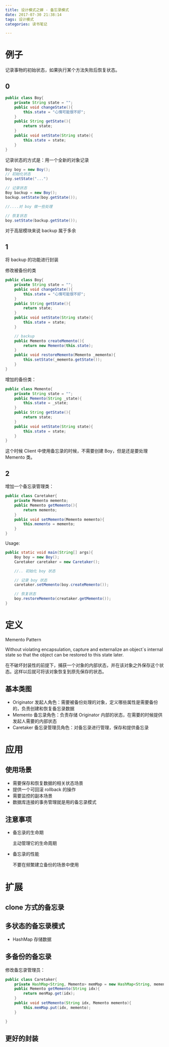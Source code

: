 ```yaml
---
title: 设计模式之蝉 - 备忘录模式
date: 2017-07-30 21:38:14
tags: 设计模式
categories: 读书笔记

---
```



# 例子

记录事物的初始状态，如果执行某个方法失败后恢复状态。

## 0

```java
public class Boy{
    private String state = "";
    public void changeState(){
        this.state = "心情可能很不好";
    }
    public String getState(){
        return state;
    }
    public void setState(String state){
        this.state = state;
    }
}

```

<!--more-->

记录状态的方式是：用一个全新的对象记录

```java
Boy boy = new Boy();
// 初始化状态
boy.setState("...")

// 记录状态
Boy backup = new Boy();
backup.setState(boy.getState());

//....对 boy 做一些处理

// 恢复状态
boy.setState(backup.getState());

```

对于高层模块来说 backup 属于多余

## 1

将 backup 的功能进行封装

修改被备份的类

```java
public class Boy{
    private String state = "";
    public void changeState(){
        this.state = "心情可能很不好";
    }
    public String getState(){
        return state;
    }
    public void setState(String state){
        this.state = state;
    }

    // backup
    public Memento createMemento(){
        return new Memento(this.state);
    }
    public void restoreMemento(Memento _memento){
        this.setState(_memento.getState());
    }
}
```

增加的备份类：

```java
public class Memento{
    private String state = "";
    public Memento(String _state){
        this.state = _state;
    }
    public String getState(){
        return state;
    }
    public void setState(String state){
        this.state = state;
    }
}

```

这个时候 Client 中使用备忘录的时候，不需要创建 Boy，但是还是要处理 Memento 类。

## 2

增加一个备忘录管理类：

```java
public class Caretaker{
    private Memento memento;
    public Memento getMemento(){
        return memento;
    }
    public void setMemento(Memento memento){
        this.memento = memento;
    }
}
```

Usage:

```java
public static void main(String[] args){
    Boy boy = new Boy();
    Caretaker caretaker = new Caretaker();

    //.. 初始化 boy 状态

    // 记录 boy 状态
    caretaker.setMemento(boy.createMemento());

    // 恢复状态
    boy.restoreMemento(creataker.getMemento());
}
```

# 定义

Memento Pattern

Without violating encapsulation, capture and externalize an object`s internal state so that the object can be restored to this state later.

在不破坏封装性的前提下，捕获一个对象的内部状态，并在该对象之外保存这个状态。这样以后就可将该对象恢复到原先保存的状态。

## 基本类图

- Originator 发起人角色：需要被备份处理的对象，定义哪些属性是需要备份的，负责创建和恢复备忘录数据
- Memento 备忘录角色：负责存储 Originator 内部的状态，在需要的时候提供发起人需要的内部状态
- Caretaker 备忘录管理员角色：对备忘录进行管理，保存和提供备忘录



# 应用

## 使用场景

- 需要保存和恢复数据的相关状态场景
- 提供一个可回滚 rollback 的操作
- 需要监控的副本场景
- 数据库连接的事务管理就是用的备忘录模式


## 注意事项

- 备忘录的生命期

    主动管理它的生命周期

- 备忘录的性能

    不要在频繁建立备份的场景中使用




# 扩展

## clone 方式的备忘录

## 多状态的备忘录模式

- HashMap 存储数据


## 多备份的备忘录

修改备忘录管理员：

```java
public class Caretaker{
    private HashMap<String, Memento> memMap = new HashMap<String, memento>();
    public Memento getMemento(String idx){
        return menMap.get(idx);
    }
    public void setMemento(String idx, Memento memento){
        this.memMap.put(idx, memento);
    }

}
```

## 更好的封装















